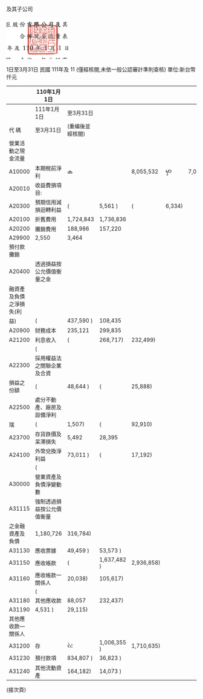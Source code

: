及其子公司

![0_image_0.png](0_image_0.png)

1日至3月31日 民國 111年及 11
(僅經核閱,未依一般公認審計準則查核)
單位:新台幣仟元

|                         | 110年1月1日                |                  |             |            |        |           |
|-------------------------|----------------------------|------------------|-------------|------------|--------|-----------|
|                         | 111年1月1日                | 至3月31日        |             |            |        |           |
| 代 碼                   | 至3月31日                  | (重编後並經核閱) |             |            |        |           |
| 營業活動之現金流量      |                            |                  |             |            |        |           |
| A10000                  | 本期稅前淨利               | ക                |             | 8,055,532  | မှာ      | 7,053,143 |
| A20010                  | 收益費損項目:              |                  |             |            |        |           |
| A20300                  | 預期信用減損迴轉利益       | (                | 5,561 )     | (          | 6,334) |           |
| A20100                  | 折舊費用                   | 1,724,843        | 1,736,836   |            |        |           |
| A20200                  | 攤銷費用                   | 188,986          | 157,220     |            |        |           |
| A29900                  | 2,550                      | 3,464            |             |            |        |           |
| 預付款攤銷              |                            |                  |             |            |        |           |
| A20400                  | 透過損益按公允價值衡量之金 |                  |             |            |        |           |
| 融資產及負債之淨損失(利 |                            |                  |             |            |        |           |
| 益)                     | (                          | 437,590 )        | 108,435     |            |        |           |
| A20900                  | 财務成本                   | 235,121          | 299,835     |            |        |           |
| A21200                  | 利息收入                   | (                | 268,717)    | 232,499)   |        |           |
|                         | (                          |                  |             |            |        |           |
| A22300                  | 採用權益法之關聯企業及合資 |                  |             |            |        |           |
| 損益之份額              | (                          | 48,644 )         | (           | 25,888)    |        |           |
| A22500                  | 處分不動產、廠房及設備淨利 |                  |             |            |        |           |
| 瑞                      | (                          | 1,507)           | (           | 92,910)    |        |           |
| A23700                  | 存貨跌價及呆滞損失         | 5,492            | 28,395      |            |        |           |
| A24100                  | 外幣兌換淨利益             | 73,011 )         | (           | 17,192)    |        |           |
|                         | (                          |                  |             |            |        |           |
| A30000                  | 營業資產及負債淨變動數     |                  |             |            |        |           |
| A31115                  | 強制透過損益按公允價值衡量 |                  |             |            |        |           |
| 之金融資產及負債        | 1,180,726                  | 316,784)         |             |            |        |           |
| A31130                  | 應收票據                   | 49,459 )         | 53,573 )    |            |        |           |
| A31150                  | 應收帳款                   | (                | 1,637,482 ) | 2,936,858) |        |           |
| A31160                  | 應收帳款一關係人           | 20,038)          | 105,617)    |            |        |           |
|                         | (                          |                  |             |            |        |           |
| A31180                  | 其他應收款                 | 88,057           | 232,437)    |            |        |           |
| A31190                  | 4,531 )                    | 29,115)          |             |            |        |           |
| 其他應收款—關係人       |                            |                  |             |            |        |           |
| A31200                  | 存                         | રેટ               | 1,006,355 ) | 1,710,635) |        |           |
| A31230                  | 預付款項                   | 834,807 )        | 36,823 )    |            |        |           |
| A31240                  | 其他流動資產               | 164,182)         | 14,073 )    |            |        |           |

(接次頁)